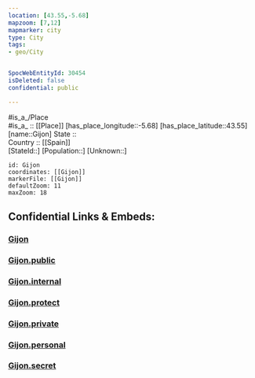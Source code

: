 ```yaml
---
location: [43.55,-5.68] 
mapzoom: [7,12] 
mapmarker: city 
type: City
tags:
- geo/City


SpocWebEntityId: 30454
isDeleted: false
confidential: public

---
```

#is_a_/Place  
#is_a_ :: [[Place]] 
[has_place_longitude::-5.68] 
[has_place_latitude::43.55] 
[name::Gijon] 
State ::  
Country :: [[Spain]]  
[StateId::] 
[Population::] 
[Unknown::] 


```leaflet
id: Gijon
coordinates: [[Gijon]] 
markerFile: [[Gijon]] 
defaultZoom: 11 
maxZoom: 18
```


## Confidential Links & Embeds: 

### [Gijon](/_Standards/Earth/Continent/Europe/Europe~South/Spain/Provinces~Spain/Asturias/City/Gijon.md) 

### [Gijon.public](/_public/Earth/Continent/Europe/Europe~South/Spain/Provinces~Spain/Asturias/City/Gijon.public.md) 

### [Gijon.internal](/_internal/Earth/Continent/Europe/Europe~South/Spain/Provinces~Spain/Asturias/City/Gijon.internal.md) 

### [Gijon.protect](/_protect/Earth/Continent/Europe/Europe~South/Spain/Provinces~Spain/Asturias/City/Gijon.protect.md) 

### [Gijon.private](/_private/Earth/Continent/Europe/Europe~South/Spain/Provinces~Spain/Asturias/City/Gijon.private.md) 

### [Gijon.personal](/_personal/Earth/Continent/Europe/Europe~South/Spain/Provinces~Spain/Asturias/City/Gijon.personal.md) 

### [Gijon.secret](/_secret/Earth/Continent/Europe/Europe~South/Spain/Provinces~Spain/Asturias/City/Gijon.secret.md)


